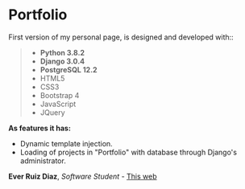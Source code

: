 # Portfolio
First version of my personal page, is designed and developed with::

>- **Python 3.8.2**
>- **Django 3.0.4**
>- **PostgreSQL 12.2**
>- HTML5
>- CSS3
>- Bootstrap 4
>- JavaScript
>- JQuery

**As features it has:** 
- Dynamic template injection.
- Loading of projects in "Portfolio" with database through Django's administrator.

**Ever Ruiz Diaz**, *Software Student* - [This web](http://sinconmasver.pythonanywhere.com/)